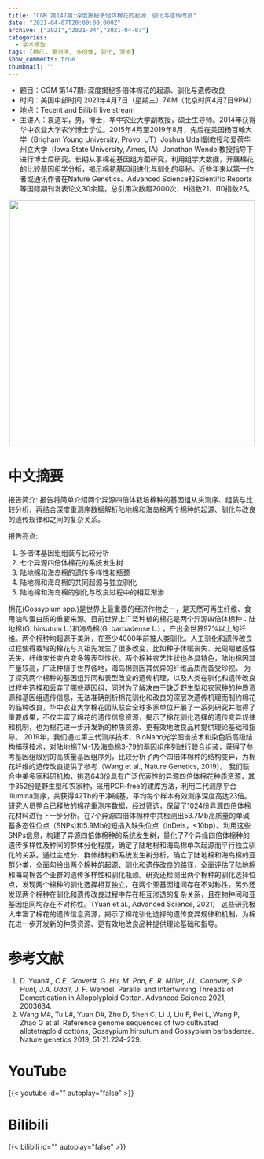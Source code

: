 ```yaml
---
title: "CGM 第147期:深度揭秘多倍体棉花的起源、驯化与遗传改良"
date: "2021-04-07T20:00:00.000Z"
archive: ["2021","2021-04","2021-04-07"]
categories:
  - 学术报告
tags: [棉花, 重测序, 多倍体, 驯化, 渐渗]
show_comments: true
thumbnail: ""
---
```


- 题目：CGM 第147期: 深度揭秘多倍体棉花的起源、驯化与遗传改良
- 时间：美国中部时间 2021年4月7日（星期三）7AM（北京时间4月7日9PM）
- 地点：Tecent and Bilibili live stream
- 主讲人：袁道军，男，博士，华中农业大学副教授，硕士生导师。2014年获得华中农业大学农学博士学位。2015年4月至2019年8月，先后在美国杨百翰大学（Brigham Young University, Provo, UT）Joshua Udall副教授和爱荷华州立大学（Iowa State University, Ames, IA）Jonathan Wendel教授指导下进行博士后研究。长期从事棉花基因组方面研究，利用组学大数据，开展棉花的比较基因组学分析，揭示棉花基因组进化与驯化的奥秘。近些年来以第一作者或通讯作者在Nature Genetics、Advanced Science和Scientific Reports等国际期刊发表论文30余篇，总引用次数超2000次，H指数21，I10指数25。

<div align="center">
<img src="https://i.loli.net/2021/04/27/eLq2XPkrdHUCI4c.png" height=500>
</div>

# 中文摘要

报告简介:
报告将简单介绍两个异源四倍体栽培棉种的基因组从头测序、组装与比较分析，再结合深度重测序数据解析陆地棉和海岛棉两个棉种的起源、驯化与改良的遗传规律和之间的复杂关系。

报告亮点:
1.	多倍体基因组组装与比较分析
2.	七个异源四倍体棉花的系统发生树
3.	陆地棉和海岛棉的遗传多样性和瓶颈
4.	陆地棉和海岛棉的共同起源与独立驯化
5.	陆地棉和海岛棉的驯化与改良过程中的相互渐渗

棉花(Gossypium spp.)是世界上最重要的经济作物之一，是天然可再生纤维、食用油和蛋白质的重要来源。目前世界上广泛种植的棉花是两个异源四倍体棉种：陆地棉(G. hirsutum L.)和海岛棉(G. barbadense L.) ，产出全世界97%以上的纤维。两个棉种均起源于美洲，在至少4000年前被人类驯化。人工驯化和遗传改良过程使得栽培的棉花与其祖先发生了很多改变，比如种子休眠丧失、光周期敏感性丢失、纤维变长变白变多等表型性状。两个棉种农艺性状也各具特色，陆地棉因其产量较高，广泛种植于世界各地，海岛棉则因其优异的纤维品质而备受珍视。
为了探究两个棉种的基因组异同和表型改变的遗传机理，以及人类在驯化和遗传改良过程中选择和丢弃了哪些基因组，同时为了解决由于缺乏野生型和农家种的种质资源和基因组遗传信息，无法准确剖析棉花驯化和改良的深层次遗传机理而制约棉花的品种改良，华中农业大学棉花团队联合全球多家单位开展了一系列研究并取得了重要成果，不仅丰富了棉花的遗传信息资源，揭示了棉花驯化选择的遗传变异规律和机制，也为棉花进一步开发新的种质资源、更有效地改良品种提供理论基础和指导。
2019年，我们通过第三代测序技术、BioNano光学图谱技术和染色质高级结构捕获技术，对陆地棉TM-1及海岛棉3-79的基因组序列进行联合组装，获得了参考基因组级别的高质量基因组序列，比较分析了两个四倍体棉种的结构变异，为棉花纤维的遗传改良提供了参考（Wang et al., Nature Genetics, 2019）。
我们联合中美多家科研机构，挑选643份具有广泛代表性的异源四倍体棉花种质资源，其中352份是野生型和农家种，采用PCR-free的建库方法，利用二代测序平台illumina测序，共获得42Tb的干净碱基，平均每个样本有效测序深度高达23倍。研究人员整合已释放的棉花重测序数据，经过筛选，保留了1024份异源四倍体棉花材料进行下一步分析。在7个异源四倍体棉种中共检测出53.7Mb高质量的单碱基多态性位点（SNPs)和5.9Mb的短插入缺失位点（InDels，<10bp）。利用这些SNPs信息，构建了异源四倍体棉种的系统发生树，量化了7个异缘四倍体棉种的遗传多样性及种间的群体分化程度，确定了陆地棉和海岛棉单次起源而平行独立驯化的关系。通过主成分、群体结构和系统发生树分析，确立了陆地棉和海岛棉的亚群分类，全面勾绘出两个棉种的起源、驯化和遗传改良的路径，全面评估了陆地棉和海岛棉各个亚群的遗传多样性和驯化瓶颈。研究还检测出两个棉种的驯化选择位点，发现两个棉种的驯化选择相互独立，在两个亚基因组间存在不对称性。另外还发现两个棉种在驯化和遗传改良过程中存在相互渗透的复杂关系，且在物种间和亚基因组间均存在不对称性。（Yuan et al., Advanced Science, 2021）
这些研究极大丰富了棉花的遗传信息资源，揭示了棉花驯化选择的遗传变异规律和机制，为棉花进一步开发新的种质资源、更有效地改良品种提供理论基础和指导。


# 参考文献

1. D. Yuan#,*, C.E. Grover#, G. Hu, M. Pan, E. R. Miller, J.L. Conover, S.P. Hunt, J.A. Udall*, J. F. Wendel. Parallel and Intertwining Threads of Domestication in Allopolyploid Cotton. Advanced Science 2021, 2003634. 
2. Wang M#, Tu L#, Yuan D#, Zhu D, Shen C, Li J, Liu F, Pei L, Wang P, Zhao G et al. Reference genome sequences of two cultivated allotetraploid cottons, Gossypium hirsutum and Gossypium barbadense. Nature genetics 2019, 51(2).224–229. 


# YouTube

{{< youtube id="" autoplay="false" >}}

# Bilibili

{{< bilibili id="" autoplay="false" >}}

